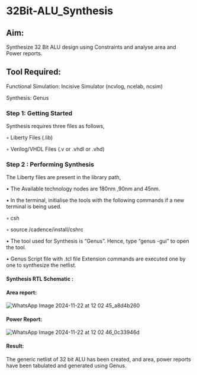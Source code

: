# 32Bit-ALU_Synthesis

## Aim:

Synthesize 32 Bit ALU design using Constraints and analyse area and Power reports.

## Tool Required:

Functional Simulation: Incisive Simulator (ncvlog, ncelab, ncsim)

Synthesis: Genus

### Step 1: Getting Started

Synthesis requires three files as follows,

◦ Liberty Files (.lib)

◦ Verilog/VHDL Files (.v or .vhdl or .vhd)

### Step 2 : Performing Synthesis

The Liberty files are present in the library path,

• The Available technology nodes are 180nm ,90nm and 45nm.

• In the terminal, initialise the tools with the following commands if a new terminal is being
used.

◦ csh

◦ source /cadence/install/cshrc

• The tool used for Synthesis is “Genus”. Hence, type “genus -gui” to open the tool.

• Genus Script file with .tcl file Extension commands are executed one by one to synthesize the netlist.

#### Synthesis RTL Schematic :

#### Area report:
![WhatsApp Image 2024-11-22 at 12 02 45_a8d4b260](https://github.com/user-attachments/assets/2b3831b6-e207-45ea-9518-4bccbf232675)

#### Power Report:
![WhatsApp Image 2024-11-22 at 12 02 46_0c33946d](https://github.com/user-attachments/assets/18c5bb72-be4d-412d-b89d-091ae68092b4)

#### Result: 

The generic netlist of 32 bit ALU  has been created, and area, power reports have been tabulated and generated using Genus.

